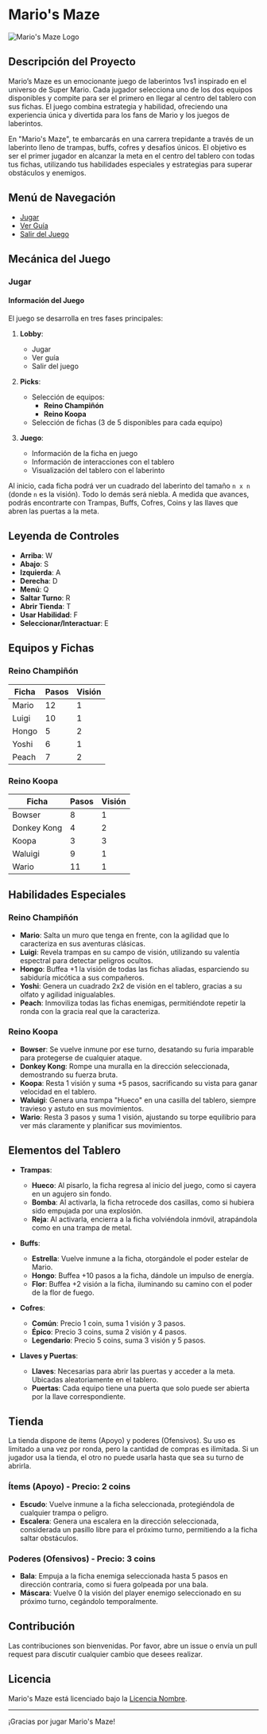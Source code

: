 # Mario's Maze

![Mario's Maze Logo](https://link_to_your_logo_image)

## Descripción del Proyecto

Mario’s Maze es un emocionante juego de laberintos 1vs1 inspirado en el universo de Super Mario. Cada jugador selecciona uno de los dos equipos disponibles y compite para ser el primero en llegar al centro del tablero con sus fichas. El juego combina estrategia y habilidad, ofreciendo una experiencia única y divertida para los fans de Mario y los juegos de laberintos.

En "Mario's Maze", te embarcarás en una carrera trepidante a través de un laberinto lleno de trampas, buffs, cofres y desafíos únicos. El objetivo es ser el primer jugador en alcanzar la meta en el centro del tablero con todas tus fichas, utilizando tus habilidades especiales y estrategias para superar obstáculos y enemigos.

## Menú de Navegación

- [Jugar](#mecánica-del-juego)
- [Ver Guía](#equipos-y-fichas)
- [Salir del Juego](#contribución)

## Mecánica del Juego

### Jugar

#### Información del Juego
El juego se desarrolla en tres fases principales:

1. **Lobby**:
    - Jugar
    - Ver guía
    - Salir del juego

2. **Picks**:
    - Selección de equipos:
        - **Reino Champiñón**
        - **Reino Koopa**
    - Selección de fichas (3 de 5 disponibles para cada equipo)
    
3. **Juego**:
    - Información de la ficha en juego
    - Información de interacciones con el tablero
    - Visualización del tablero con el laberinto

Al inicio, cada ficha podrá ver un cuadrado del laberinto del tamaño `n x n` (donde `n` es la visión). Todo lo demás será niebla. A medida que avances, podrás encontrarte con Trampas, Buffs, Cofres, Coins y las llaves que abren las puertas a la meta.

## Leyenda de Controles

- **Arriba**: W
- **Abajo**: S
- **Izquierda**: A
- **Derecha**: D
- **Menú**: Q
- **Saltar Turno**: R
- **Abrir Tienda**: T
- **Usar Habilidad**: F
- **Seleccionar/Interactuar**: E

## Equipos y Fichas

### Reino Champiñón

| Ficha       | Pasos | Visión |
|-------------|-------|--------|
| Mario       | 12    | 1      |
| Luigi       | 10    | 1      |
| Hongo       | 5     | 2      |
| Yoshi       | 6     | 1      |
| Peach       | 7     | 2      |

### Reino Koopa

| Ficha       | Pasos | Visión |
|-------------|-------|--------|
| Bowser      | 8     | 1      |
| Donkey Kong | 4     | 2      |
| Koopa       | 3     | 3      |
| Waluigi     | 9     | 1      |
| Wario       | 11    | 1      |

## Habilidades Especiales

### Reino Champiñón
- **Mario**: Salta un muro que tenga en frente, con la agilidad que lo caracteriza en sus aventuras clásicas.
- **Luigi**: Revela trampas en su campo de visión, utilizando su valentía espectral para detectar peligros ocultos.
- **Hongo**: Buffea +1 la visión de todas las fichas aliadas, esparciendo su sabiduría micótica a sus compañeros.
- **Yoshi**: Genera un cuadrado 2x2 de visión en el tablero, gracias a su olfato y agilidad inigualables.
- **Peach**: Inmoviliza todas las fichas enemigas, permitiéndote repetir la ronda con la gracia real que la caracteriza.

### Reino Koopa
- **Bowser**: Se vuelve inmune por ese turno, desatando su furia imparable para protegerse de cualquier ataque.
- **Donkey Kong**: Rompe una muralla en la dirección seleccionada, demostrando su fuerza bruta.
- **Koopa**: Resta 1 visión y suma +5 pasos, sacrificando su vista para ganar velocidad en el tablero.
- **Waluigi**: Genera una trampa "Hueco" en una casilla del tablero, siempre travieso y astuto en sus movimientos.
- **Wario**: Resta 3 pasos y suma 1 visión, ajustando su torpe equilibrio para ver más claramente y planificar sus movimientos.

## Elementos del Tablero

- **Trampas**:
  - **Hueco**: Al pisarlo, la ficha regresa al inicio del juego, como si cayera en un agujero sin fondo.
  - **Bomba**: Al activarla, la ficha retrocede dos casillas, como si hubiera sido empujada por una explosión.
  - **Reja**: Al activarla, encierra a la ficha volviéndola inmóvil, atrapándola como en una trampa de metal.

- **Buffs**:
  - **Estrella**: Vuelve inmune a la ficha, otorgándole el poder estelar de Mario.
  - **Hongo**: Buffea +10 pasos a la ficha, dándole un impulso de energía.
  - **Flor**: Buffea +2 visión a la ficha, iluminando su camino con el poder de la flor de fuego.

- **Cofres**:
  - **Común**: Precio 1 coin, suma 1 visión y 3 pasos.
  - **Épico**: Precio 3 coins, suma 2 visión y 4 pasos.
  - **Legendario**: Precio 5 coins, suma 3 visión y 5 pasos.

- **Llaves y Puertas**:
  - **Llaves**: Necesarias para abrir las puertas y acceder a la meta. Ubicadas aleatoriamente en el tablero.
  - **Puertas**: Cada equipo tiene una puerta que solo puede ser abierta por la llave correspondiente.

## Tienda

La tienda dispone de ítems (Apoyo) y poderes (Ofensivos). Su uso es limitado a una vez por ronda, pero la cantidad de compras es ilimitada. Si un jugador usa la tienda, el otro no puede usarla hasta que sea su turno de abrirla.

### Ítems (Apoyo) - Precio: 2 coins
- **Escudo**: Vuelve inmune a la ficha seleccionada, protegiéndola de cualquier trampa o peligro.
- **Escalera**: Genera una escalera en la dirección seleccionada, considerada un pasillo libre para el próximo turno, permitiendo a la ficha saltar obstáculos.

### Poderes (Ofensivos) - Precio: 3 coins
- **Bala**: Empuja a la ficha enemiga seleccionada hasta 5 pasos en dirección contraria, como si fuera golpeada por una bala.
- **Máscara**: Vuelve 0 la visión del player enemigo seleccionado en su próximo turno, cegándolo temporalmente.

## Contribución

Las contribuciones son bienvenidas. Por favor, abre un issue o envía un pull request para discutir cualquier cambio que desees realizar.

## Licencia

Mario's Maze está licenciado bajo la [Licencia Nombre](link_to_license).

---

¡Gracias por jugar Mario's Maze!
